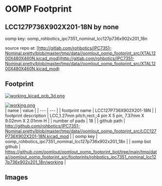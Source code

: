 # OOMP Footprint  
## LCC127P736X902X201-18N  by none  
  
oomp key: oomp_rohbotics_ipc7351_nominal_lcc127p736x902x201_18n  
  
source repo at: [http://gitlab.com/rohbotics/IPC7351-Nominal.pretty/blob/master/tmp/data//oomlout_oomp_footprint_src/XTAL1200X480X460N.kicad_mod](http://gitlab.com/rohbotics/IPC7351-Nominal.pretty/blob/master/tmp/data//oomlout_oomp_footprint_src/XTAL1200X480X460N.kicad_mod)  
## Footprint  
  
[![working_kicad_pcb_3d.png](working_kicad_pcb_3d_600.png)](working_kicad_pcb_3d.png)  
  
[![working.png](working_600.png)](working.png)  
| name | value | 
| --- | --- | 
| footprint name | LCC127P736X902X201-18N | 
| footprint description | LCC,1.27mm pitch,rect.;4 pin X 5 pin, 7.37mm X 9.02mm X 2.01mm H | 
| number of pads | 18 | 
| github path | http://github.com/rohbotics/IPC7351-Nominal.pretty/blob/master/tmp/data//oomlout_oomp_footprint_src/LCC127P736X902X201-18N.kicad_mod | 
| oomp key | oomp_rohbotics_ipc7351_nominal_lcc127p736x902x201_18n | 
| oomp bot github | https://github.com/oomlout/oomlout_oomp_footprint_bot/tree/main/tmp/data//oomlout_oomp_footprint_src/footprints/rohbotics_ipc7351_nominal_lcc127p736x902x201_18n/working | 
## Images  
